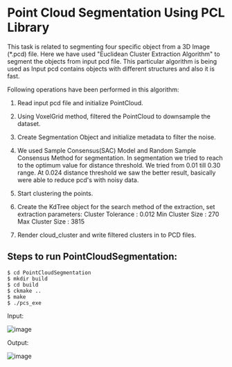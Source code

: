 # Point Cloud Segmentation Using PCL Library

This task is related to segmenting four specific object from a 3D Image (*.pcd) file.
Here we have used "Euclidean Cluster Extraction Algorithm" to segment the objects from input pcd file. This particular algorithm is being used as Input pcd contains objects with different structures and also it is fast.

Following operations have been performed in this algorithm:
1. Read input pcd file and initialize PointCloud.
2. Using VoxelGrid method, filtered the PointCloud to downsample the dataset.
3. Create Segmentation Object and initialize metadata to filter the noise.
4. We used Sample Consensus(SAC) Model and Random Sample Consensus Method for segmentation.
   In segmentation we tried to reach to the optimum value for distance threshold. We tried from 0.01 till 0.30 range. At 0.024 distance threshold we saw the better result, basically were able to reduce pcd's with noisy data.

5. Start clustering the points.
6. Create the KdTree object for the search method of the extraction, set extraction parameters:
    Cluster Tolerance : 0.012
    Min Cluster Size : 270
    Max Cluster Size : 3815
7. Render cloud_cluster and write filtered clusters in to PCD files.


## Steps to run PointCloudSegmentation:
```
$ cd PointCloudSegmentation
$ mkdir build
$ cd build
$ ckmake ..
$ make
$ ./pcs_exe
```
Input:

![image](https://user-images.githubusercontent.com/31473347/122730988-b19bb680-d22f-11eb-98ff-c8024de883e0.png)

Output:

![image](https://user-images.githubusercontent.com/31473347/122729055-9af46000-d22d-11eb-95f4-33ec10b37949.png)
